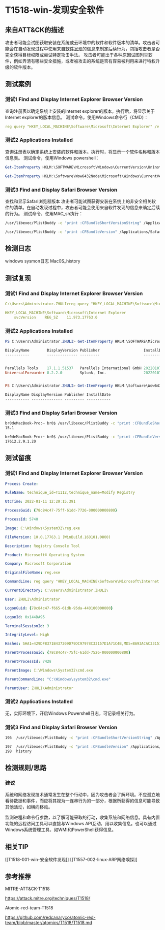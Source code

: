 # T1518-win-发现安全软件

## 来自ATT&CK的描述

攻击者可能会试图获取安装在系统或云环境中的软件和软件版本的清单。攻击者可能会在自动发现过程中使用来自[软件发现](https://attack.mitre.org/techniques/T1518)的信息来制定后续行为，包括攻击者是否完全获得目标权限或尝试特定攻击手法。
攻击者可能出于各种原因试图列举软件，例如弄清有哪些安全措施，或者被攻击的系统是否有容易被利用来进行特权升级的软件版本。

## 测试案例

### 测试1 Find and Display Internet Explorer Browser Version

查询注册表以确定系统上安装的Internet explorer的版本。执行后，将显示关于Internet explorer的版本信息。
测试命令，使用Windows命令行（CMD）：

```yml
reg query "HKEY_LOCAL_MACHINE\Software\Microsoft\Internet Explorer" /v svcVersion
```

### 测试2 Applications Installed

查询注册表以确定系统上安装的软件和版本。执行时，将显示一个软件名称和版本信息表。
测试命令，使用Windows powershell：

```powershell
Get-ItemProperty HKLM:\SOFTWARE\Microsoft\Windows\CurrentVersion\Uninstall\* | Select-Object DisplayName, DisplayVersion, Publisher, InstallDate | Format-Table -Autosize

Get-ItemProperty HKLM:\Software\Wow6432Node\Microsoft\Windows\CurrentVersion\Uninstall\* | Select-Object DisplayName, DisplayVersion, Publisher, InstallDate | Format-Table -Autosize
```

### 测试3 Find and Display Safari Browser Version

查找和显示Safari浏览器版本
攻击者可能试图获得安装在系统上的非安全相关软件的清单。在自动发现过程中，攻击者可能会使用来自软件发现的信息来确定后续的行为。
测试命令，使用MAC_sh执行：

```bash
/usr/libexec/PlistBuddy -c "print :CFBundleShortVersionString" /Applications/Safari.app/Contents/Info.plist

/usr/libexec/PlistBuddy -c "print :CFBundleVersion" /Applications/Safari.app/Contents/Info.plist
```

## 检测日志

windows sysmon日志
Mac0S_history

## 测试复现

### 测试1 Find and Display Internet Explorer Browser Version

```yml
C:\Users\Administrator.ZHULI>reg query "HKEY_LOCAL_MACHINE\Software\Microsoft\Internet Explorer" /v svcVersion

HKEY_LOCAL_MACHINE\Software\Microsoft\Internet Explorer
    svcVersion    REG_SZ    11.973.17763.0
```

### 测试2 Applications Installed

```powershell
PS C:\Users\Administrator.ZHULI> Get-ItemProperty HKLM:\SOFTWARE\Microsoft\Windows\CurrentVersion\Uninstall\* | Select-Object DisplayName, DisplayVersion, Publisher, InstallDate | Format-Table -Autosize

DisplayName        DisplayVersion Publisher                    InstallDate
-----------        -------------- ---------                    -----------


Parallels Tools    17.1.1.51537   Parallels International GmbH 20220107
UniversalForwarder 8.2.2.0        Splunk, Inc.                 20220107


PS C:\Users\Administrator.ZHULI> Get-ItemProperty HKLM:\Software\Wow6432Node\Microsoft\Windows\CurrentVersion\Uninstall\* | Select-Object DisplayName, DisplayVersion, Publisher, InstallDate | Format-Table -Autosize

DisplayName DisplayVersion Publisher InstallDate
----------- -------------- --------- -----------
```

### 测试3 Find and Display Safari Browser Version

```bash
br0deMacBook-Pro:~ br0$ /usr/libexec/PlistBuddy -c "print :CFBundleShortVersionString" /Applications/Safari.app/Contents/Info.plist
15.1

br0deMacBook-Pro:~ br0$ /usr/libexec/PlistBuddy -c "print :CFBundleVersion" /Applications/Safari.app/Contents/Info.plist
17612.2.9.1.20
```

## 测试留痕

### 测试1 Find and Display Internet Explorer Browser Version

```yml
Process Create:

RuleName: technique_id=T1112,technique_name=Modify Registry

UtcTime: 2022-01-11 12:20:15.391

ProcessGuid: {78c84c47-75ff-61dd-7726-000000000800}

ProcessId: 5740

Image: C:\Windows\System32\reg.exe

FileVersion: 10.0.17763.1 (WinBuild.160101.0800)

Description: Registry Console Tool

Product: Microsoft® Operating System

Company: Microsoft Corporation

OriginalFileName: reg.exe

CommandLine: reg query "HKEY_LOCAL_MACHINE\Software\Microsoft\Internet Explorer" /v svcVersion

CurrentDirectory: C:\Users\Administrator.ZHULI\

User: ZHULI\Administrator

LogonGuid: {78c84c47-f665-61db-95da-440100000000}

LogonId: 0x144DA95

TerminalSessionId: 3

IntegrityLevel: High

Hashes: SHA1=429DF8371B437209D79DC97978C33157D1A71C4B,MD5=8A93ACAC33151793F8D52000071C0B06,SHA256=19316D4266D0B776D9B2A05D5903D8CBC8F0EA1520E9C2A7E6D5960B6FA4DCAF,IMPHASH=BE482BE427FE212CFEF2CDA0E61F19AC

ParentProcessGuid: {78c84c47-75fc-61dd-7526-000000000800}

ParentProcessId: 7428

ParentImage: C:\Windows\System32\cmd.exe

ParentCommandLine: "C:\Windows\system32\cmd.exe" 

ParentUser: ZHULI\Administrator
```

### 测试2 Applications Installed

无，实际环境下，开启Windows Powershell日志，可记录相关行为。

### 测试3 Find and Display Safari Browser Version

```bash
196  /usr/libexec/PlistBuddy -c "print :CFBundleShortVersionString" /Applications/Safari.app/Contents/Info.plist

197  /usr/libexec/PlistBuddy -c "print :CFBundleVersion" /Applications/Safari.app/Contents/Info.plist
198  history
```

## 检测规则/思路

### 建议

系统和网络发现技术通常发生在整个行动中，因为攻击者会了解环境。不应孤立地看待数据和事件，而应将其视为一连串行为的一部分，根据所获得的信息可能导致其他活动，如横向移动。

监测进程和命令行参数，以了解可能采取的行动，收集系统和网络信息。具有内置功能的远程访问工具可以直接与Windows API互动，用以收集信息。也可以通过Windows系统管理工具，如WMI和PowerShell获得信息。

## 相关TIP

[[T1518-001-win-安全软件发现]]
[[T1557-002-linux-ARP网络嗅探]]

## 参考推荐

MITRE-ATT&CK-T1518

<https://attack.mitre.org/techniques/T1518/>

Atomic-red-team-T1518

<https://github.com/redcanaryco/atomic-red-team/blob/master/atomics/T1518/T1518.md>
